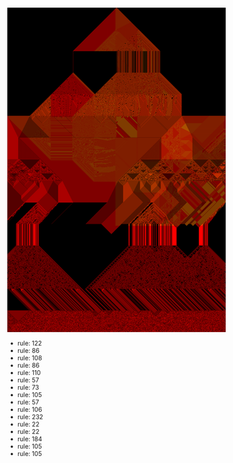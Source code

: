 ![photo](./output.png) 
 * rule: 122
* rule: 86
* rule: 108
* rule: 86
* rule: 110
* rule: 57
* rule: 73
* rule: 105
* rule: 57
* rule: 106
* rule: 232
* rule: 22
* rule: 22
* rule: 184
* rule: 105
* rule: 105
